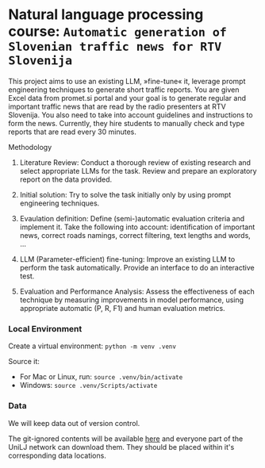 # Natural language processing course: `Automatic generation of Slovenian traffic news for RTV Slovenija`

This project aims to use an existing LLM, »fine-tune« it, leverage prompt engineering techniques to generate short traffic reports. You are given Excel data from promet.si portal and your goal is to generate regular and important traffic news that are read by the radio presenters at RTV Slovenija. You also need to take into account guidelines and instructions to form the news. Currently, they hire students to manually check and type reports that are read every 30 minutes.

Methodology

1. Literature Review: Conduct a thorough review of existing research and select appropriate LLMs for the task. Review and prepare an exploratory report on the data provided.

2. Initial solution: Try to solve the task initially only by using prompt engineering techniques.

3. Evaulation definition: Define (semi-)automatic evaluation criteria and implement it. Take the following into account: identification of important news, correct roads namings, correct filtering, text lengths and words, ...

4. LLM (Parameter-efficient) fine-tuning: Improve an existing LLM to perform the task automatically. Provide an interface to do an interactive test.

5. Evaluation and Performance Analysis: Assess the effectiveness of each technique by measuring improvements in model performance, using appropriate automatic (P, R, F1) and human evaluation metrics.

### Local Environment

Create a virtual environment: `python -m venv .venv`

Source it:

- For Mac or Linux, run: `source .venv/bin/activate`
- Windows: `source .venv/Scripts/activate`

### Data

We will keep data out of version control.

The git-ignored contents will be available [here](https://unilj-my.sharepoint.com/:f:/g/personal/ms88481_student_uni-lj_si/Eg-AwdBXjatHhmnU9rrx2B0BQ0d61h3-_Jks1pwqtcrYBQ?e=6NGF0B) and everyone part of the UniLJ network can download them. They should be placed within it's corresponding data locations.
